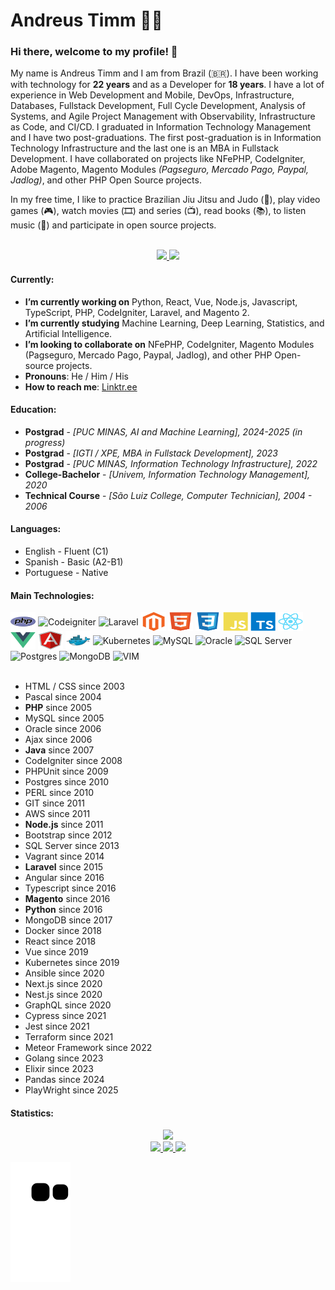 # Andreus Timm 👨‍💻

### Hi there, welcome to my profile! 👋

My name is Andreus Timm and I am from Brazil (🇧🇷). I have been working with technology for **22 years** and as a Developer for **18 years**. I have a lot of experience in Web Development and Mobile, DevOps, Infrastructure, Databases, Fullstack Development, Full Cycle Development, Analysis of Systems, and Agile Project Management with Observability, Infrastructure as Code, and CI/CD. I graduated in Information Technology Management and I have two post-graduations. The first post-graduation is in Information Technology Infrastructure and the last one is an MBA in Fullstack Development. I have collaborated on projects like NFePHP, CodeIgniter, Adobe Magento, Magento Modules _(Pagseguro, Mercado Pago, Paypal, Jadlog)_, and other PHP Open Source projects.

In my free time, I like to practice Brazilian Jiu Jitsu and Judo (🥋), play video games (🎮), watch movies (🎞️) and series (📺), read books (📚), to listen music (🎵) and participate in open source projects.

<br>

<div align="center">
  <a href="https://github.com/andreustimm">
    <img height="180em" src="https://github-readme-stats.vercel.app/api?username=andreustimm&show_icons=true&theme=dracula&count_private=true"/>
    <img height="180em" src="https://github-readme-stats.vercel.app/api/top-langs/?username=andreustimm&layout=compact&langs_count=6&theme=dracula"/>
  </a>
</div>


#### **Currently:**
- **I’m currently working on** Python, React, Vue, Node.js, Javascript, TypeScript, PHP, CodeIgniter, Laravel, and Magento 2.
- **I’m currently studying** Machine Learning, Deep Learning, Statistics, and Artificial Intelligence.
- **I’m looking to collaborate on** NFePHP, CodeIgniter, Magento Modules (Pagseguro, Mercado Pago, Paypal, Jadlog), and other PHP Open-source projects.
- **Pronouns**: He / Him / His
- **How to reach me**: [Linktr.ee](https://linktr.ee/andreustimm)


#### **Education:**
- **Postgrad** - _[PUC MINAS, AI and Machine Learning], 2024-2025 (in progress)_
- **Postgrad** - _[IGTI / XPE, MBA in Fullstack Development], 2023_
- **Postgrad** - _[PUC MINAS, Information Technology Infrastructure], 2022_
- **College-Bachelor** - _[Univem, Information Technology Management], 2020_
- **Technical Course** - _[São Luiz College, Computer Technician], 2004 - 2006_


#### **Languages:**
- English - Fluent (C1)
- Spanish - Basic (A2-B1)
- Portuguese - Native


#### **Main Technologies:**
<div style="display: inline_block">
  <img align="center" alt="PHP" title="PHP" height="30" width="40" src="https://raw.githubusercontent.com/devicons/devicon/master/icons/php/php-original.svg">
  <img align="center" alt="Codeigniter" title="Codeigniter" height="30" width="40" src="https://cdn.jsdelivr.net/gh/devicons/devicon/icons/codeigniter/codeigniter-plain.svg">
  <img align="center" alt="Laravel" title="Laravel" height="30" width="40" src="https://cdn.jsdelivr.net/gh/devicons/devicon/icons/laravel/laravel-plain-wordmark.svg">
  <img align="center" alt="Magento" title="Magento" height="30" width="40" src="https://raw.githubusercontent.com/devicons/devicon/master/icons/magento/magento-original.svg">
  <img align="center" alt="HTML" title="HTML" height="30" width="40" src="https://raw.githubusercontent.com/devicons/devicon/master/icons/html5/html5-original.svg">
  <img align="center" alt="CSS" title="CSS" height="30" width="40" src="https://raw.githubusercontent.com/devicons/devicon/master/icons/css3/css3-original.svg">
  <img align="center" alt="Javascript" title="Javascript" height="30" width="40" src="https://raw.githubusercontent.com/devicons/devicon/master/icons/javascript/javascript-plain.svg">
  <img align="center" alt="TypeScript" title="TypeScript" height="30" width="40" src="https://raw.githubusercontent.com/devicons/devicon/master/icons/typescript/typescript-plain.svg">
  <img align="center" alt="React" title="React" height="30" width="40" src="https://raw.githubusercontent.com/devicons/devicon/master/icons/react/react-original.svg">
  <img align="center" alt="Vue" title="Vue" height="30" width="40" src="https://raw.githubusercontent.com/devicons/devicon/master/icons/vuejs/vuejs-original.svg">
  <img align="center" alt="Angular" title="Angular" height="30" width="40" src="https://raw.githubusercontent.com/devicons/devicon/master/icons/angularjs/angularjs-original.svg">
  <img align="center" alt="Docker" title="Docker" height="30" width="40" src="https://raw.githubusercontent.com/devicons/devicon/master/icons/docker/docker-original.svg">
  <img align="center" alt="Kubernetes" title="Kubernetes" height="30" width="40" src="https://cdn.jsdelivr.net/gh/devicons/devicon/icons/kubernetes/kubernetes-plain-wordmark.svg">
  <img align="center" alt="MySQL" title="MySQL" height="30" width="40" src="https://cdn.jsdelivr.net/gh/devicons/devicon/icons/mysql/mysql-original-wordmark.svg">
  <img align="center" alt="Oracle" title="Oracle" height="30" width="40" src="https://cdn.jsdelivr.net/gh/devicons/devicon/icons/oracle/oracle-original.svg">
  <img align="center" alt="SQL Server" title="SQL Server" height="30" width="40" src="https://cdn.jsdelivr.net/gh/devicons/devicon/icons/microsoftsqlserver/microsoftsqlserver-plain-wordmark.svg">
  <img align="center" alt="Postgres" title="Postgres" height="30" width="40" src="https://cdn.jsdelivr.net/gh/devicons/devicon/icons/postgresql/postgresql-original-wordmark.svg">
  <img align="center" alt="MongoDB" title="MongoDB" height="30" width="40" src="https://cdn.jsdelivr.net/gh/devicons/devicon/icons/mongodb/mongodb-original-wordmark.svg">
  <img align="center" alt="VIM" title="VIM" height="30" width="40" src="https://cdn.jsdelivr.net/gh/devicons/devicon/icons/vim/vim-original.svg">
</div>

<br>

- HTML / CSS since 2003
- Pascal since 2004
- **PHP** since 2005
- MySQL since 2005
- Oracle since 2006
- Ajax since 2006
- **Java** since 2007
- CodeIgniter since 2008
- PHPUnit since 2009
- Postgres since 2010
- PERL since 2010
- GIT since 2011
- AWS since 2011
- **Node.js** since 2011
- Bootstrap since 2012
- SQL Server since 2013
- Vagrant since 2014
- **Laravel** since 2015
- Angular since 2016
- Typescript since 2016
- **Magento** since 2016
- **Python** since 2016
- MongoDB since 2017
- Docker since 2018
- React since 2018
- Vue since 2019
- Kubernetes since 2019
- Ansible since 2020
- Next.js since 2020
- Nest.js since 2020
- GraphQL since 2020
- Cypress since 2021
- Jest since 2021
- Terraform since 2021
- Meteor Framework since 2022
- Golang since 2023
- Elixir since 2023
- Pandas since 2024
- PlayWright since 2025

#### **Statistics:**
<div align="center">
  <div>
    <a href="https://github.com/andreustimm">
      <img height="195em" src="https://github-profile-summary-cards.vercel.app/api/cards/profile-details?username=andreustimm&theme=dracula" />
    </a>
  </div>

  <a href="https://github.com/andreustimm">
    <img src="https://github-profile-summary-cards.vercel.app/api/cards/repos-per-language?username=andreustimm&theme=dracula" />
  </a>
  <a href="https://github.com/andreustimm">
    <img src="https://github-profile-summary-cards.vercel.app/api/cards/most-commit-language?username=andreustimm&theme=dracula" />
  </a>
  <a href="https://github.com/andreustimm">
    <img src="https://github-readme-streak-stats.herokuapp.com?user=andreustimm&theme=dracula&hide_border=true&border_radius=0&card_width=682" />
  </a>
</div>


![Snake animation](https://github.com/andreustimm/andreustimm/blob/output/github-contribution-grid-snake.svg)
